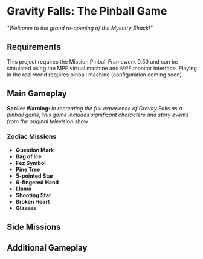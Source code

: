 # Gravity Falls: The Pinball Game

*"Welcome to the grand re-opening of the Mystery Shack!"*

## Requirements

This project requires the Mission Pinball Framework 0.50 and can be simulated using the MPF virtual machine and MPF monitor interface. Playing in the real world requires pinball machine (configuration coming soon).

## Main Gameplay

**Spoiler Warning:**
*In recreating the full experience of Gravity Falls as a pinball game, this game includes significant characters and story events from the original television show.*

### Zodiac Missions

* **Question Mark**
* **Bag of Ice**
* **Fez Symbol**
* **Pine Tree**
* **5-pointed Star**
* **6-fingered Hand**
* **Llama**
* **Shooting Star**
* **Broken Heart**
* **Glasses**

## Side Missions

## Additional Gameplay
